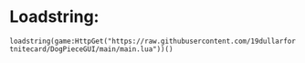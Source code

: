 # Loadstring:
` loadstring(game:HttpGet("https://raw.githubusercontent.com/19dullarfortnitecard/DogPieceGUI/main/main.lua"))() `
